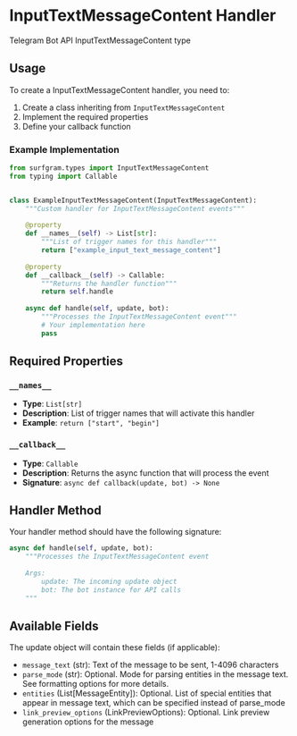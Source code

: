 # InputTextMessageContent Handler

Telegram Bot API InputTextMessageContent type

## Usage

To create a InputTextMessageContent handler, you need to:

1. Create a class inheriting from `InputTextMessageContent`
2. Implement the required properties
3. Define your callback function

### Example Implementation

```python
from surfgram.types import InputTextMessageContent
from typing import Callable


class ExampleInputTextMessageContent(InputTextMessageContent):
    """Custom handler for InputTextMessageContent events"""
    
    @property
    def __names__(self) -> List[str]:
        """List of trigger names for this handler"""
        return ["example_input_text_message_content"]
    
    @property
    def __callback__(self) -> Callable:
        """Returns the handler function"""
        return self.handle
    
    async def handle(self, update, bot):
        """Processes the InputTextMessageContent event"""
        # Your implementation here
        pass
```

## Required Properties

### `__names__`
- **Type**: `List[str]`
- **Description**: List of trigger names that will activate this handler
- **Example**: `return ["start", "begin"]`

### `__callback__`
- **Type**: `Callable`
- **Description**: Returns the async function that will process the event
- **Signature**: `async def callback(update, bot) -> None`

## Handler Method

Your handler method should have the following signature:

```python
async def handle(self, update, bot):
    """Processes the InputTextMessageContent event
    
    Args:
        update: The incoming update object
        bot: The bot instance for API calls
    """
```

## Available Fields

The update object will contain these fields (if applicable):

- `message_text` (str): Text of the message to be sent, 1-4096 characters
- `parse_mode` (str): Optional. Mode for parsing entities in the message text. See formatting options for more details.
- `entities` (List[MessageEntity]): Optional. List of special entities that appear in message text, which can be specified instead of parse_mode
- `link_preview_options` (LinkPreviewOptions): Optional. Link preview generation options for the message
